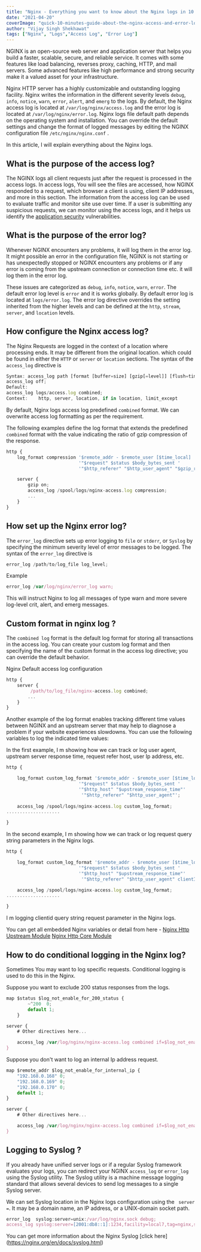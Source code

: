 ```yaml
---
title: "Nginx - Everything you want to know about the Nginx logs in 10 minutes"
date: "2021-04-20"
coverImage: "quick-10-minutes-guide-about-the-nginx-access-and-error-logs.png"
author: "Vijay Singh Shekhawat"
tags: ["Nginx", "Logs","Access Log", "Error Log"]
---
```


NGINX is an open-source web server and application server that helps you build a faster, scalable, secure, and reliable service. It comes with some features like load balancing, reverses proxy, caching, HTTP, and mail servers. Some advanced features like high performance and strong security make it a valued asset for your infrastructure.

Nginx HTTP server has a highly customizable and outstanding logging facility. Nginx writes the information in the different severity levels `debug`, `info`, `notice`, `warn`, `error`, `alert`, and `emerg` to the logs. By default, the Nginx access log is located at `/var/log/nginx/access.log` and the error log is located at `/var/log/nginx/error.log`. Nginx logs file default path depends on the operating system and installation. You can override the default settings and change the format of logged messages by editing the NGINX configuration file `/etc/nginx/nginx.conf` .

In this article, I will explain everything about the Nginx logs.


## What is the purpose of the access log?

The NGINX logs all client requests just after the request is processed in the access logs. In access logs, You will see the files are accessed, how NGINX responded to a request, which browser a client is using, client IP addresses, and more in this section. The information from the access log can be used to evaluate traffic and monitor site use over time. If a user is submitting any suspicious requests, we can monitor using the access logs, and it helps us identify the <a href="https://www.loginradius.com/resource/mitigating-security-issues-in-enterprise-mobile-application/">application security</a> vulnerabilities.

## What is the purpose of the error log?

Whenever NGINX encounters any problems, it will log them in the error log. It might possible an error in the configuration file, NGINX is not starting or has unexpectedly stopped or NGINX encounters any problems or if any error is coming from the upstream connection or connection time etc. it will log them in the error log. 

These issues are categorized as `debug`, `info`, `notice`, `warn`, `error`. The default error log level is `error` and it is works globally. By default error log is located at `logs/error.log`. The error log directive overrides the setting inherited from the higher levels and can be defined at the `http`, `stream`, `server`, and `location` levels.

## How configure the Nginx access log?

The Nginx Requests are logged in the context of a location where processing ends. It may be different from the original location. which could be found in either the `HTTP` or `server` or `location` sections. The syntax of the `access_log` directive is

```javascript
Syntax:	access_log path [format [buffer=size] [gzip[=level]] [flush=time] [if=condition]];
access_log off;
Default:	
access_log logs/access.log combined;
Context:	http, server, location, if in location, limit_except
```
By default, Nginx logs access log predefined `combined` format. We can overwrite access log formatting as per the requirement. 

The following examples define the log format that extends the predefined `combined` format with the value indicating the ratio of gzip compression of the response. 

```javascript
http {
    log_format compression '$remote_addr - $remote_user [$time_local] '
                           '"$request" $status $body_bytes_sent '
                           '"$http_referer" "$http_user_agent" "$gzip_ratio"';

    server {
        gzip on;
        access_log /spool/logs/nginx-access.log compression;
        ...
    }
}
```


## How set up the Nginx error log?

The `error_log` directive sets up error logging to `file` or `stderr`, or `Syslog` by specifying the minimum severity level of error messages to be logged. The syntax of the `error_log` directive is

```javascript
error_log /path/to/log_file log_level;
```

Example
```javascript
error_log /var/log/nginx/error_log warn; 

```

This will instruct Nginx to log all messages of type warn and more severe log-level crit, alert, and emerg messages.

## Custom format in nginx log ?

The ```combined log``` format is the default log format for storing all transactions in the access log. You can create your custom log format and then specifying the name of the custom format in the access log directive; you can override the default behavior.

Nginx Default access log configuration

```javascript
http {
    server {
         /path/to/log_file/nginx-access.log combined;
        ...
    }
}
``` 


Another example of the log format enables tracking different time values between NGINX and an upstream server that may help to diagnose a problem if your website experiences slowdowns. You can use the following variables to log the indicated time values:

In the first example, I m showing how we can track or log user agent, upstream server response time, request refer host, user Ip address, etc.

```javascript
http {

    log_format custom_log_format '$remote_addr - $remote_user [$time_local] '
                           '"$request" $status $body_bytes_sent '
                           '"$http_host" "$upstream_response_time"'
                            '"$http_referer" "$http_user_agent"';
    
    access_log /spool/logs/nginx-access.log custom_log_format;
....................

}

```

In the second example, I m showing how we can track or log request query string parameters in the Nginx logs.

```javascript
http {

    log_format custom_log_format '$remote_addr - $remote_user [$time_local] '
                           '"$request" $status $body_bytes_sent '
                           '"$http_host" "$upstream_response_time"'
                            '"$http_referer" "$http_user_agent" clientId="$clientid"';

    access_log /spool/logs/nginx-access.log custom_log_format;
....................

}

```

I m logging clientid query string request parameter in the Nginx logs. 

You can get all embedded Nginx variables or detail from here - 
[Nginx Http Upstream Module](https://nginx.org/en/docs/http/ngx_http_upstream_module.html#var_upstream_connect_time)
[Nginx Http Core Module](http://nginx.org/en/docs/http/ngx_http_core_module.html)



## How to do conditional logging in the Nginx log?

Sometimes You may want to log specific requests. Conditional logging is used to do this in the Nginx.

Suppose you want to exclude 200 status responses from the logs.

```javascript
map $status $log_not_enable_for_200_status {
        ~^200  0;
        default 1;
    }

server {
    # Other directives here...

    access_log /var/log/nginx/nginx-access.log combined if=$log_not_enable_for_200_status;
}
```

Suppose you don't want to log an internal Ip address request.

```javascript
map $remote_addr $log_not_enable_for_internal_ip {
    "192.168.0.168" 0;
    "192.168.0.169" 0;
    "192.168.0.170" 0;
    default 1;
}

server {
    # Other directives here...

    access_log /var/log/nginx/nginx-access.log combined if=$log_not_enable_for_internal_ip;
}
```

## Logging to Syslog ?

If you already have unified server logs or if a regular Syslog framework evaluates your logs, you can redirect your NGINX ```access_log``` or ```error_log``` using the Syslog utility. The Syslog utility is a machine message logging standard that allows several devices to send log messages to a single Syslog server.  

We can set Syslog location in the Nginx logs configuration using the ``` server =```. It may be a domain name, an IP address, or a UNIX-domain socket path.

```javascript
error_log  syslog:server=unix:/var/log/nginx.sock debug;
access_log syslog:server=[2001:db8::1]:1234,facility=local7,tag=nginx,severity=info;

```

You can get more information about the Nginx Syslog [click here] (https://nginx.org/en/docs/syslog.html)

